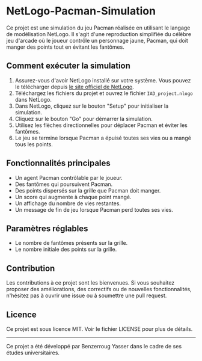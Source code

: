 # NetLogo-Pacman-Simulation

Ce projet est une simulation du jeu Pacman réalisée en utilisant le langage de modélisation NetLogo. Il s'agit d'une reproduction simplifiée du célèbre jeu d'arcade où le joueur contrôle un personnage jaune, Pacman, qui doit manger des points tout en évitant les fantômes.

## Comment exécuter la simulation

1. Assurez-vous d'avoir NetLogo installé sur votre système. Vous pouvez le télécharger depuis [le site officiel de NetLogo](https://ccl.northwestern.edu/netlogo/download.shtml).
2. Téléchargez les fichiers du projet et ouvrez le fichier `IAD_project.nlogo` dans NetLogo.
3. Dans NetLogo, cliquez sur le bouton "Setup" pour initialiser la simulation.
4. Cliquez sur le bouton "Go" pour démarrer la simulation.
5. Utilisez les flèches directionnelles pour déplacer Pacman et éviter les fantômes.
6. Le jeu se termine lorsque Pacman a épuisé toutes ses vies ou a mangé tous les points.

## Fonctionnalités principales

- Un agent Pacman contrôlable par le joueur.
- Des fantômes qui poursuivent Pacman.
- Des points dispersés sur la grille que Pacman doit manger.
- Un score qui augmente à chaque point mangé.
- Un affichage du nombre de vies restantes.
- Un message de fin de jeu lorsque Pacman perd toutes ses vies.

## Paramètres réglables

- Le nombre de fantômes présents sur la grille.
- Le nombre initiale des points sur la grille.

## Contribution

Les contributions à ce projet sont les bienvenues. Si vous souhaitez proposer des améliorations, des correctifs ou de nouvelles fonctionnalités, n'hésitez pas à ouvrir une issue ou à soumettre une pull request.

## Licence

Ce projet est sous licence MIT. Voir le fichier LICENSE pour plus de détails.

---

Ce projet a été développé par Benzerroug Yasser dans le cadre de ses études universitaires.


